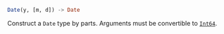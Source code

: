 ```julia
Date(y, [m, d]) -> Date
```

Construct a `Date` type by parts. Arguments must be convertible to [`Int64`](@ref).
